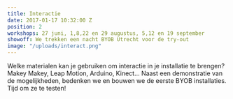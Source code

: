 ```yaml
---
title: Interactie
date: 2017-01-17 10:32:00 Z
position: 2
workshops: 27 juni, 1,8,22 en 29 augustus, 5,12 en 19 september
showoff: We trekken een nacht BYOB Utrecht voor de try-out
image: "/uploads/interact.png"
---
```


Welke materialen kan je gebruiken om interactie in je installatie te brengen? Makey Makey, Leap Motion, Arduino, Kinect… Naast een demonstratie van de mogelijkheden, bedenken we en bouwen we de eerste BYOB installaties. Tijd om ze te testen!
